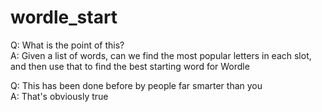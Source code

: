 # wordle_start

Q: What is the point of this?  
A: Given a list of words, can we find the most popular letters in each slot, and then use that to find the best starting word for Wordle

Q: This has been done before by people far smarter than you  
A: That's obviously true
